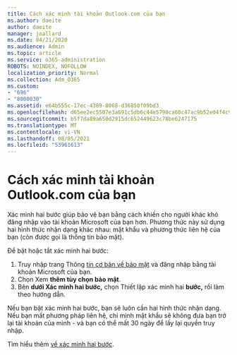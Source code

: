 ```yaml
---
title: Cách xác minh tài khoản Outlook.com của bạn
ms.author: daeite
author: daeite
manager: joallard
ms.date: 04/21/2020
ms.audience: Admin
ms.topic: article
ms.service: o365-administration
ROBOTS: NOINDEX, NOFOLLOW
localization_priority: Normal
ms.collection: Adm_O365
ms.custom:
- "696"
- "8000030"
ms.assetid: e64b555c-17ec-4389-8068-d36850f09bd3
ms.openlocfilehash: d65ee2ec5507e3a691c5db6c44e5790ca60c47ac9b52e04f4c9052bf9503402d
ms.sourcegitcommit: b5f7da89a650d2915dc652449623c78be6247175
ms.translationtype: MT
ms.contentlocale: vi-VN
ms.lasthandoff: 08/05/2021
ms.locfileid: "53961613"
---
```

# <a name="how-to-verify-your-outlookcom-account"></a>Cách xác minh tài khoản Outlook.com của bạn

Xác minh hai bước giúp bảo vệ bạn bằng cách khiến cho người khác khó đăng nhập vào tài khoản Microsoft của bạn hơn. Phương thức này sử dụng hai hình thức nhận dạng khác nhau: mật khẩu và phương thức liên hệ của bạn (còn được gọi là thông tin bảo mật).
  
Để bật hoặc tắt xác minh hai bước:
  
1. Truy nhập trang Thông [tin cơ bản về bảo mật](https://go.microsoft.com/fwlink/?linkid=842325) và đăng nhập bằng tài khoản Microsoft của bạn.
2. Chọn Xem **thêm tùy chọn bảo mật**.
3. Bên **dưới Xác minh hai bước,** chọn Thiết lập xác minh hai **bước,** rồi làm theo hướng dẫn.

Nếu bạn bật xác minh hai bước, bạn sẽ luôn cần hai hình thức nhận dạng. Nếu bạn mất phương pháp liên hệ, chỉ mình mật khẩu sẽ không đưa bạn trở lại tài khoản của mình - và bạn có thể mất 30 ngày để lấy lại quyền truy nhập.
  
Tìm hiểu thêm [về xác minh hai bước](https://go.microsoft.com/fwlink/?linkid=872270).
  